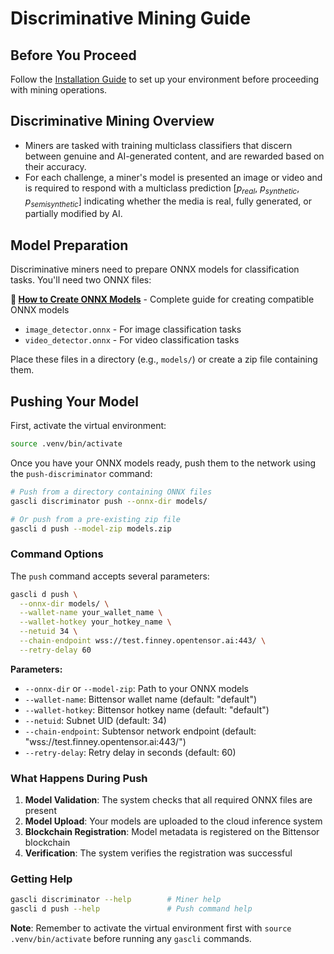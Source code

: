 # Discriminative Mining Guide

## Before You Proceed

Follow the [Installation Guide](Installation.md) to set up your environment before proceeding with mining operations.

## Discriminative Mining Overview

- Miners are tasked with training multiclass classifiers that discern between genuine and AI-generated content, and are rewarded based on their accuracy. 
- For each challenge, a miner's model is presented an image or video and is required to respond with a multiclass prediction [$p_{real}$, $p_{synthetic}$, $p_{semisynthetic}$] indicating whether the media is real, fully generated, or partially modified by AI. 

## Model Preparation

Discriminative miners need to prepare ONNX models for classification tasks. You'll need two ONNX files:

**📖 [How to Create ONNX Models](ONNX.md)** - Complete guide for creating compatible ONNX models

- `image_detector.onnx` - For image classification tasks  
- `video_detector.onnx` - For video classification tasks

Place these files in a directory (e.g., `models/`) or create a zip file containing them.

## Pushing Your Model

First, activate the virtual environment:
```bash
source .venv/bin/activate
```

Once you have your ONNX models ready, push them to the network using the `push-discriminator` command:

```bash
# Push from a directory containing ONNX files
gascli discriminator push --onnx-dir models/ 

# Or push from a pre-existing zip file
gascli d push --model-zip models.zip
```

### Command Options

The `push` command accepts several parameters:

```bash
gascli d push \
  --onnx-dir models/ \
  --wallet-name your_wallet_name \
  --wallet-hotkey your_hotkey_name \
  --netuid 34 \
  --chain-endpoint wss://test.finney.opentensor.ai:443/ \
  --retry-delay 60
```

**Parameters:**
- `--onnx-dir` or `--model-zip`: Path to your ONNX models
- `--wallet-name`: Bittensor wallet name (default: "default")
- `--wallet-hotkey`: Bittensor hotkey name (default: "default") 
- `--netuid`: Subnet UID (default: 34)
- `--chain-endpoint`: Subtensor network endpoint (default: "wss://test.finney.opentensor.ai:443/")
- `--retry-delay`: Retry delay in seconds (default: 60)

### What Happens During Push

1. **Model Validation**: The system checks that all required ONNX files are present
2. **Model Upload**: Your models are uploaded to the cloud inference system
3. **Blockchain Registration**: Model metadata is registered on the Bittensor blockchain
4. **Verification**: The system verifies the registration was successful

### Getting Help

```bash
gascli discriminator --help        # Miner help
gascli d push --help               # Push command help
```

**Note**: Remember to activate the virtual environment first with `source .venv/bin/activate` before running any `gascli` commands.